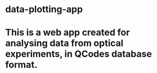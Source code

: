 # data-plotting-app
# This is a web app created for analysing data from optical experiments, in QCodes database format. 
